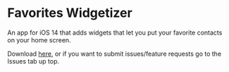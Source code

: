 # Favorites Widgetizer

An app for iOS 14 that adds widgets that let you put your favorite contacts on your home screen.

Download [here](https://apps.apple.com/us/app/id1532064661), or if you want to submit issues/feature requests go to the Issues tab up top.
